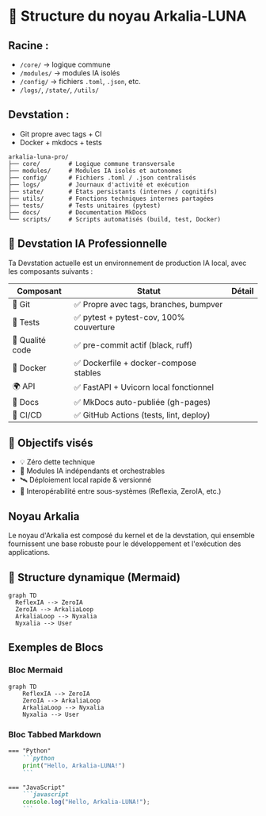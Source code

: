 # 🧬 Structure du noyau Arkalia-LUNA

## Racine :
- `/core/` → logique commune
- `/modules/` → modules IA isolés
- `/config/` → fichiers `.toml`, `.json`, etc.
- `/logs/`, `/state/`, `/utils/`

## Devstation :
- Git propre avec tags + CI
- Docker + mkdocs + tests

```
arkalia-luna-pro/
├── core/        # Logique commune transversale
├── modules/     # Modules IA isolés et autonomes
├── config/      # Fichiers .toml / .json centralisés
├── logs/        # Journaux d'activité et exécution
├── state/       # États persistants (internes / cognitifs)
├── utils/       # Fonctions techniques internes partagées
├── tests/       # Tests unitaires (pytest)
├── docs/        # Documentation MkDocs
└── scripts/     # Scripts automatisés (build, test, Docker)
```

## 🧪 Devstation IA Professionnelle

Ta Devstation actuelle est un environnement de production IA local, avec les composants suivants :

| Composant     | Statut | Détail |
|---------------|--------|--------|
| 🔀 Git        | ✅ Propre avec tags, branches, bumpver |
| 🧪 Tests      | ✅ pytest + pytest-cov, 100% couverture |
| 🧼 Qualité code | ✅ pre-commit actif (black, ruff) |
| 🐳 Docker     | ✅ Dockerfile + docker-compose stables |
| 🌍 API        | ✅ FastAPI + Uvicorn local fonctionnel |
| 📘 Docs       | ✅ MkDocs auto-publiée (gh-pages) |
| 🚦 CI/CD      | ✅ GitHub Actions (tests, lint, deploy) |

## 🧠 Objectifs visés
- 💡 Zéro dette technique
- 🔁 Modules IA indépendants et orchestrables
- 🛰 Déploiement local rapide & versionné
- 🧩 Interopérabilité entre sous-systèmes (Reflexia, ZeroIA, etc.)

## Noyau Arkalia

Le noyau d'Arkalia est composé du kernel et de la devstation, qui ensemble fournissent une base robuste pour le développement et l'exécution des applications.

## 🔁 Structure dynamique (Mermaid)

```mermaid
graph TD
  ReflexIA --> ZeroIA
  ZeroIA --> ArkaliaLoop
  ArkaliaLoop --> Nyxalia
  Nyxalia --> User
```

## Exemples de Blocs

### Bloc Mermaid

```mermaid
graph TD
    ReflexIA --> ZeroIA
    ZeroIA --> ArkaliaLoop
    ArkaliaLoop --> Nyxalia
    Nyxalia --> User
```

### Bloc Tabbed Markdown

```markdown
=== "Python"
    ```python
    print("Hello, Arkalia-LUNA!")
    ```

=== "JavaScript"
    ```javascript
    console.log("Hello, Arkalia-LUNA!");
    ```
``` 